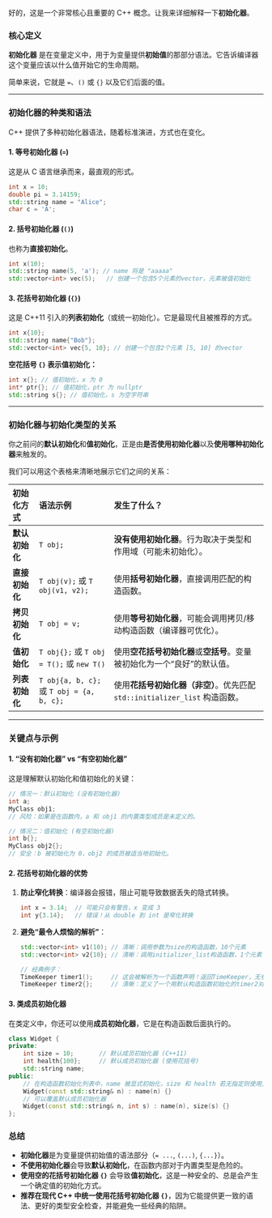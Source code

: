 好的，这是一个非常核心且重要的 C++ 概念。让我来详细解释一下**初始化器**。

### 核心定义

**初始化器** 是在变量定义中，用于为变量提供**初始值**的那部分语法。它告诉编译器这个变量应该以什么值开始它的生命周期。

简单来说，它就是 `=`、`()` 或 `{}` 以及它们后面的值。

---

### 初始化器的种类和语法

C++ 提供了多种初始化器语法，随着标准演进，方式也在变化。

#### 1. 等号初始化器 (`=`)

这是从 C 语言继承而来，最直观的形式。

```cpp
int x = 10;
double pi = 3.14159;
std::string name = "Alice";
char c = 'A';
```

#### 2. 括号初始化器 (`()`)

也称为**直接初始化**。

```cpp
int x(10);
std::string name(5, 'a'); // name 将是 "aaaaa"
std::vector<int> vec(5);   // 创建一个包含5个元素的vector，元素被值初始化
```

#### 3. 花括号初始化器 (`{}`)

这是 C++11 引入的**列表初始化**（或统一初始化）。它是最现代且被推荐的方式。

```cpp
int x{10};
std::string name{"Bob"};
std::vector<int> vec{5, 10}; // 创建一个包含2个元素 [5, 10] 的vector
```

**空花括号 `{}` 表示值初始化：**
```cpp
int x{}; // 值初始化，x 为 0
int* ptr{}; // 值初始化，ptr 为 nullptr
std::string s{}; // 值初始化，s 为空字符串
```

---

### 初始化器与初始化类型的关系

你之前问的**默认初始化**和**值初始化**，正是由**是否使用初始化器**以及**使用哪种初始化器**来触发的。

我们可以用这个表格来清晰地展示它们之间的关系：

| 初始化方式 | 语法示例 | 发生了什么？ |
| :--- | :--- | :--- |
| **默认初始化** | `T obj;` | **没有使用初始化器**。行为取决于类型和作用域（可能未初始化）。 |
| **直接初始化** | `T obj(v);` 或 `T obj(v1, v2);` | 使用**括号初始化器**，直接调用匹配的构造函数。 |
| **拷贝初始化** | `T obj = v;` | 使用**等号初始化器**，可能会调用拷贝/移动构造函数（编译器可优化）。 |
| **值初始化** | `T obj{};` 或 `T obj = T();` 或 `new T()` | 使用**空花括号初始化器**或**空括号**。变量被初始化为一个“良好”的默认值。 |
| **列表初始化** | `T obj{a, b, c};` 或 `T obj = {a, b, c};` | 使用**花括号初始化器（非空）**。优先匹配 `std::initializer_list` 构造函数。 |

---

### 关键点与示例

#### 1. “没有初始化器” vs “有空初始化器”

这是理解默认初始化和值初始化的关键：

```cpp
// 情况一：默认初始化 (没有初始化器)
int a;
MyClass obj1;
// 风险：如果是在函数内，a 和 obj1 的内置类型成员是未定义的。

// 情况二：值初始化 (有空初始化器)
int b{};
MyClass obj2{};
// 安全：b 被初始化为 0，obj2 的成员被适当地初始化。
```

#### 2. 花括号初始化器的优势

1.  **防止窄化转换**：编译器会报错，阻止可能导致数据丢失的隐式转换。
    ```cpp
    int x = 3.14;  // 可能只会有警告，x 变成 3
    int y{3.14};   // 错误！从 double 到 int 是窄化转换
    ```

2.  **避免“最令人烦恼的解析”**：
    ```cpp
    std::vector<int> v1(10); // 清晰：调用参数为size的构造函数，10个元素
    std::vector<int> v2{10}; // 清晰：调用initializer_list构造函数，1个元素 [10]

    // 经典例子：
    TimeKeeper timer1();     // 这会被解析为一个函数声明！返回TimeKeeper，无参
    TimeKeeper timer2{};     // 清晰：定义了一个用默认构造函数初始化的timer2对象
    ```

#### 3. 类成员初始化器

在类定义中，你还可以使用**成员初始化器**，它是在构造函数后面执行的。

```cpp
class Widget {
private:
    int size = 10;       // 默认成员初始化器 (C++11)
    int health{100};     // 默认成员初始化器 (使用花括号)
    std::string name;
public:
    // 在构造函数初始化列表中，name 被显式初始化，size 和 health 若无指定则使用上面的默认值。
    Widget(const std::string& n) : name(n) {}
    // 可以覆盖默认成员初始化器
    Widget(const std::string& n, int s) : name(n), size(s) {}
};
```

### 总结

- **初始化器**是为变量提供初始值的语法部分（`= ...`, `(...)`, `{...}`）。
- **不使用初始化器**会导致**默认初始化**，在函数内部对于内置类型是危险的。
- **使用空的花括号初始化器 `{}`** 会导致**值初始化**，这是一种安全的、总是会产生一个确定值的初始化方式。
- **推荐在现代 C++ 中统一使用花括号初始化器 `{}`**，因为它能提供更一致的语法、更好的类型安全检查，并能避免一些经典的陷阱。